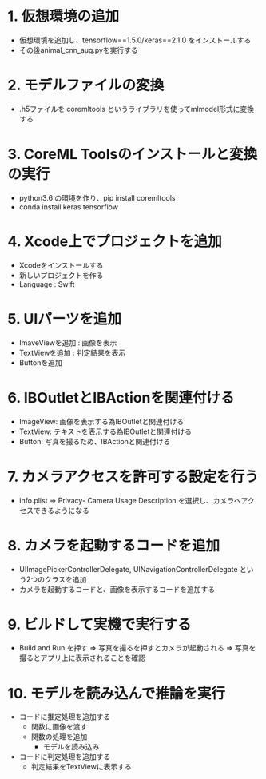 # 1. 仮想環境の追加
* 仮想環境を追加し、tensorflow==1.5.0/keras==2.1.0 をインストールする
* その後animal_cnn_aug.pyを実行する

# 2. モデルファイルの変換
* .h5ファイルを coremltools というライブラリを使ってmlmodel形式に変換する

# 3. CoreML Toolsのインストールと変換の実行
* python3.6 の環境を作り、pip install coremltools
* conda install keras tensorflow

# 4. Xcode上でプロジェクトを追加
* Xcodeをインストールする
* 新しいプロジェクトを作る
* Language : Swift

# 5. UIパーツを追加
* ImaveViewを追加 : 画像を表示
* TextViewを追加 : 判定結果を表示
* Buttonを追加

# 6. IBOutletとIBActionを関連付ける
* ImageView: 画像を表示する為IBOutletと関連付ける
* TextView: テキストを表示する為IBOutletと関連付ける
* Button: 写真を撮るため、IBActionと関連付ける

# 7. カメラアクセスを許可する設定を行う
* info.plist ⇒ Privacy- Camera Usage Description を選択し、カメラへアクセスできるようになる

# 8. カメラを起動するコードを追加
* UIImagePickerControllerDelegate, UINavigationControllerDelegate という2つのクラスを追加
* カメラを起動するコードと、画像を表示するコードを追加する

# 9. ビルドして実機で実行する
* Build and Run を押す ⇒ 写真を撮るを押すとカメラが起動される ⇒ 写真を撮るとアプリ上に表示されることを確認

# 10. モデルを読み込んで推論を実行
* コードに推定処理を追加する
    * 関数に画像を渡す
    * 関数の処理を追加
        * モデルを読み込み
* コードに判定処理を追加する
    * 判定結果をTextViewに表示する